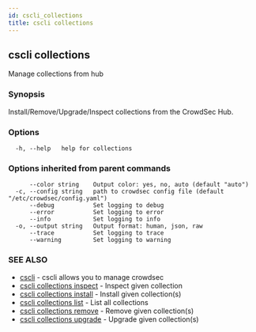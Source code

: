 ```yaml
---
id: cscli_collections
title: cscli collections
---
```

## cscli collections

Manage collections from hub

### Synopsis

Install/Remove/Upgrade/Inspect collections from the CrowdSec Hub.

### Options

```
  -h, --help   help for collections
```

### Options inherited from parent commands

```
      --color string    Output color: yes, no, auto (default "auto")
  -c, --config string   path to crowdsec config file (default "/etc/crowdsec/config.yaml")
      --debug           Set logging to debug
      --error           Set logging to error
      --info            Set logging to info
  -o, --output string   Output format: human, json, raw
      --trace           Set logging to trace
      --warning         Set logging to warning
```

### SEE ALSO

* [cscli](/cscli/cscli.md)	 - cscli allows you to manage crowdsec
* [cscli collections inspect](/cscli/cscli_collections_inspect.md)	 - Inspect given collection
* [cscli collections install](/cscli/cscli_collections_install.md)	 - Install given collection(s)
* [cscli collections list](/cscli/cscli_collections_list.md)	 - List all collections
* [cscli collections remove](/cscli/cscli_collections_remove.md)	 - Remove given collection(s)
* [cscli collections upgrade](/cscli/cscli_collections_upgrade.md)	 - Upgrade given collection(s)

